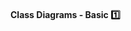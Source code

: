 <link rel="stylesheet" href="{{baseUrl}}/css/textbook.css">

<div class="website-content">

<div id="title">

#### Class Diagrams - Basic :one:

</div>

<div id="body">

<dynamic-panel src="../../../oopDesign/associations/basic/full.md" header=":mortar_board: Design &rarr; OOP &rarr; Associations &rarr; Basic" is-open></dynamic-panel>
<dynamic-panel src="../../../oopDesign/associations/navigability/full.md" header=":mortar_board: Design :&rarr; OOP &rarr; Associations &rarr; Navigability" is-open></dynamic-panel>
<dynamic-panel src="../../../oopDesign/associations/multiplicity/full.md" header=":mortar_board: Design &rarr; OOP &rarr; Associations &rarr; Multiplicity" is-open></dynamic-panel>

</div>

<div id="extras">
  <include src="exercises.md"/>
<div>

</div>
